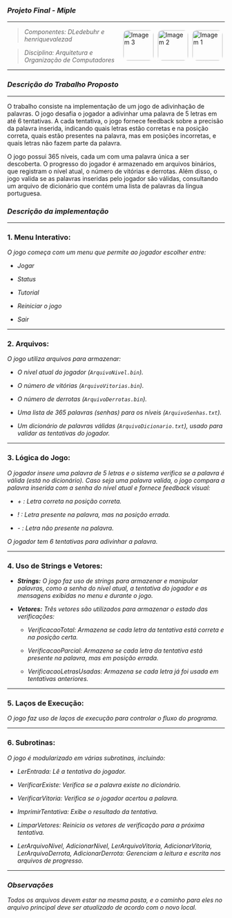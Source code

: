 ### _Projeto Final - Miple_

***

<img align="right" src="https://i.pinimg.com/736x/56/4b/02/564b02744b734c33bf946c042ca9e6f6.jpg" alt="Imagem 1" style="border-radius: 10px; margin: 5px;" width="70">
<img align="right" src="https://i.pinimg.com/236x/9f/b1/e8/9fb1e8e85ab08839c49ad5143cf70114.jpg" alt="Imagem 2" style="border-radius: 10px; margin: 5px;" height="70">
<img align="right" src="https://i.pinimg.com/736x/42/57/75/425775f47010855e31797f8f40efb694.jpg" alt="Imagem 3" style="border-radius: 10px; margin: 5px;" width="70">

> _Componentes: DLedebuhr e henriquevalezad_ 
 
> _Disciplina: Arquitetura e Organização de Computadores_

***

### _Descrição do Trabalho Proposto_

***

O trabalho consiste na implementação de um jogo de adivinhação de palavras. O jogo desafia o jogador a adivinhar uma palavra de 5 letras em até 6 tentativas. A cada tentativa, o jogo fornece feedback sobre a precisão da palavra inserida, indicando quais letras estão corretas e na posição correta, quais estão presentes na palavra, mas em posições incorretas, e quais letras não fazem parte da palavra.

O jogo possui 365 níveis, cada um com uma palavra única a ser descoberta. O progresso do jogador é armazenado em arquivos binários, que registram o nível atual, o número de vitórias e derrotas. Além disso, o jogo valida se as palavras inseridas pelo jogador são válidas, consultando um arquivo de dicionário que contém uma lista de palavras da língua portuguesa.

### _Descrição da implementação_

***

### 1. Menu Interativo:

_O jogo começa com um menu que permite ao jogador escolher entre:_

* _Jogar_

* _Status_

* _Tutorial_ 

* _Reiniciar o jogo_

* _Sair_

***

### 2. Arquivos:

_O jogo utiliza arquivos para armazenar:_

* _O nível atual do jogador (`ArquivoNivel.bin`)._

* _O número de vitórias (`ArquivoVitorias.bin`)._

* _O número de derrotas (`ArquivoDerrotas.bin`)._

* _Uma lista de 365 palavras (senhas) para os níveis (`ArquivoSenhas.txt`)._

* _Um dicionário de palavras válidas (`ArquivoDicionario.txt`), usado para validar as tentativas do jogador._

***

### 3. Lógica do Jogo:

_O jogador insere uma palavra de 5 letras e o sistema verifica se a palavra é válida (está no dicionário). Caso seja uma palavra valida, o jogo compara a palavra inserida com a senha do nível atual e fornece feedback visual:_

* _+ : Letra correta na posição correta._

* _!  : Letra presente na palavra, mas na posição errada._

* _- : Letra não presente na palavra._

_O jogador tem 6 tentativas para adivinhar a palavra._

***

### 4. Uso de Strings e Vetores:

* ___Strings:__ O jogo faz uso de strings para armazenar e manipular palavras, como a senha do nível atual, a tentativa do jogador e as mensagens exibidas no menu e durante o jogo._

* ___Vetores:__ Três vetores são utilizados para armazenar o estado das verificações:_

   * _VerificacaoTotal: Armazena se cada letra da tentativa está correta e na posição certa._

   * _VerificacaoParcial: Armazena se cada letra da tentativa está presente na palavra, mas em posição errada._

   * _VerificacaoLetrasUsadas: Armazena se cada letra já foi usada em tentativas anteriores._

***

### 5. Laços de Execução:

_O jogo faz uso de laços de execução para controlar o fluxo do programa._

***

### 6. Subrotinas:

_O jogo é modularizado em várias subrotinas, incluindo:_

* _LerEntrada: Lê a tentativa do jogador._

* _VerificarExiste: Verifica se a palavra existe no dicionário._

* _VerificarVitoria: Verifica se o jogador acertou a palavra._

* _ImprimirTentativa: Exibe o resultado da tentativa._

* _LimparVetores: Reinicia os vetores de verificação para a próxima tentativa._

* _LerArquivoNivel, AdicionarNivel, LerArquivoVitoria, AdicionarVitoria, LerArquivoDerrota, AdicionarDerrota: Gerenciam a leitura e escrita nos arquivos de progresso._

***

### _Observações_

_Todos os arquivos devem estar na mesma pasta, e o caminho para eles no arquivo principal deve ser atualizado de acordo com o novo local._


